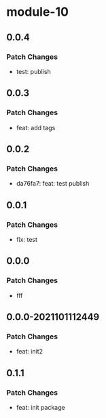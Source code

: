 # module-10

## 0.0.4

### Patch Changes

- test: publish

## 0.0.3

### Patch Changes

- feat: add tags

## 0.0.2

### Patch Changes

- da76fa7: feat: test publish

## 0.0.1

### Patch Changes

- fix: test

## 0.0.0

### Patch Changes

- fff

## 0.0.0-2021101112449

### Patch Changes

- feat: init2

## 0.1.1

### Patch Changes

- feat: init package
